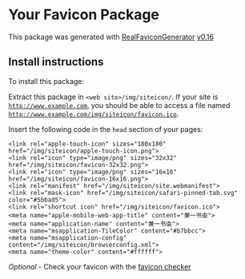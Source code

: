# Your Favicon Package

This package was generated with [RealFaviconGenerator](https://realfavicongenerator.net/) [v0.16](https://realfavicongenerator.net/change_log#v0.16)

## Install instructions

To install this package:

Extract this package in <code>&lt;web site&gt;/img/siteicon/</code>. If your site is <code>http://www.example.com</code>, you should be able to access a file named <code>http://www.example.com/img/siteicon/favicon.ico</code>.

Insert the following code in the `head` section of your pages:

    <link rel="apple-touch-icon" sizes="180x180" href="/img/siteicon/apple-touch-icon.png">
    <link rel="icon" type="image/png" sizes="32x32" href="/img/siteicon/favicon-32x32.png">
    <link rel="icon" type="image/png" sizes="16x16" href="/img/siteicon/favicon-16x16.png">
    <link rel="manifest" href="/img/siteicon/site.webmanifest">
    <link rel="mask-icon" href="/img/siteicon/safari-pinned-tab.svg" color="#5bbad5">
    <link rel="shortcut icon" href="/img/siteicon/favicon.ico">
    <meta name="apple-mobile-web-app-title" content="兼一书虫">
    <meta name="application-name" content="兼一书虫">
    <meta name="msapplication-TileColor" content="#b7bbcc">
    <meta name="msapplication-config" content="/img/siteicon/browserconfig.xml">
    <meta name="theme-color" content="#ffffff">

*Optional* - Check your favicon with the [favicon checker](https://realfavicongenerator.net/favicon_checker)